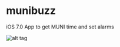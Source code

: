 munibuzz
========

iOS 7.0 App to get MUNI time and set alarms

![alt tag](https://raw.github.com/ikiwi/munibuzz/master/munibuzz2/resources/alarmset.png)
